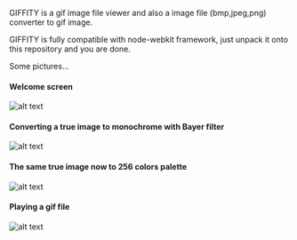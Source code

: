 GIFFITY is a gif image file viewer and also a image file (bmp,jpeg,png) converter to gif image.

GIFFITY is fully compatible with node-webkit framework, just unpack it onto this repository and you are done.

Some pictures...

#### Welcome screen

![alt text](http://i.imgur.com/eQJ9utD.png)

#### Converting a true image to monochrome with Bayer filter

![alt text](http://i.imgur.com/SzXBSkJ.png)

#### The same true image now to 256 colors palette

![alt text](http://i.imgur.com/iALLWpX.png)

#### Playing a gif file

![alt text](http://i.imgur.com/Dt4EQm4.png)